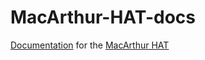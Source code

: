 # MacArthur-HAT-docs

[Documentation](http://macarthur-hat-documentation.rtfd.io/) for the [MacArthur HAT](https://openmarine.net/macarthur-hat)

